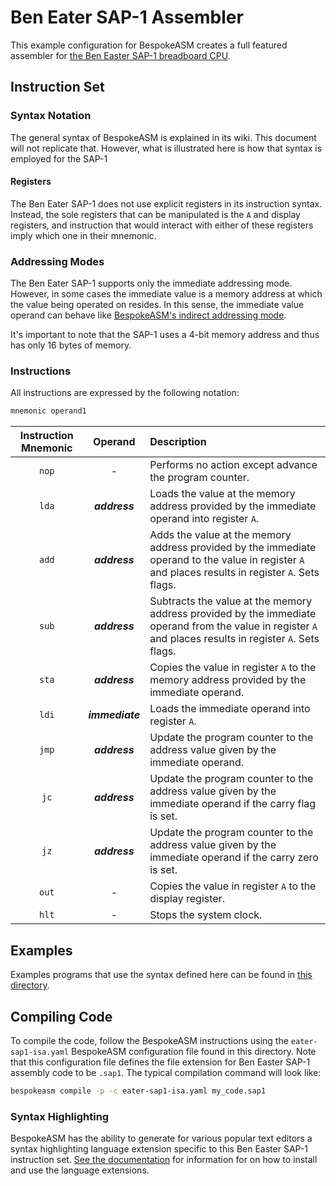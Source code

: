 # Ben Eater SAP-1 Assembler
This example configuration for BespokeASM creates a full featured assembler for [the Ben Easter SAP-1 breadboard CPU](https://eater.net/8bit).

## Instruction Set
### Syntax Notation
The general syntax of BespokeASM is explained in its wiki. This document will not replicate that. However, what is illustrated here is how that syntax is employed for the SAP-1

#### Registers
The Ben Eater SAP-1 does not use explicit registers in its instruction syntax. Instead, the sole registers that can be manipulated is the `A` and display registers, and instruction that would interact with either of these registers imply which one in their mnemonic.

### Addressing Modes
The Ben Eater SAP-1 supports only the immediate addressing mode. However, in some cases the immediate value is a memory address at which the value being operated on resides. In this sense, the immediate value operand can behave like [BespokeASM's indirect addressing mode](https://github.com/michaelkamprath/bespokeasm/wiki/Assembly-Language-Syntax#addressing-modes).

It's important to note that the SAP-1 uses a 4-bit memory address and thus has only 16 bytes of memory.
### Instructions

All instructions are expressed by the following notation:

```asm
mnemonic operand1
```

| Instruction Mnemonic | Operand | Description |
|:-:|:-:|:--|
| `nop` | - | Performs no action except advance the program counter. |
| `lda` | ***address*** | Loads the value at the memory address provided by the immediate operand into register `A`. |
| `add` | ***address*** | Adds the value at the memory address provided by the immediate operand to the value in register `A` and places results in register `A`. Sets flags. |
| `sub` | ***address*** | Subtracts the value at the memory address provided by the immediate operand from the value in register `A` and places results in register `A`. Sets flags. |
| `sta` | ***address*** | Copies the value in register `A` to the memory address provided by the immediate operand. |
| `ldi` | ***immediate*** | Loads the immediate operand into register `A`. |
| `jmp` | ***address*** | Update the program counter to the address value given by the immediate operand. |
| `jc` | ***address*** | Update the program counter to the address value given by the immediate operand if the carry flag is set. |
| `jz` | ***address*** | Update the program counter to the address value given by the immediate operand if the carry zero is set. |
| `out` | - | Copies the value in register `A` to the display register. |
| `hlt` | - | Stops the system clock. |

## Examples
Examples programs that use the syntax defined here can be found in [this directory](./).

## Compiling Code
To compile the code, follow the BespokeASM instructions using the `eater-sap1-isa.yaml` BespokeASM configuration file found in this directory. Note that this configuration file defines the file extension for Ben Easter SAP-1 assembly code to be `.sap1`. The typical compilation command will look like:

```sh
bespokeasm compile -p -c eater-sap1-isa.yaml my_code.sap1
```

### Syntax Highlighting
BespokeASM has the ability to generate for various popular text editors a syntax highlighting language extension specific to this Ben Easter SAP-1 instruction set. [See the documentation](https://github.com/michaelkamprath/bespokeasm/wiki/Installation-and-Usage#installing-language-extensions) for information for on how to install and use the language extensions.

